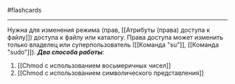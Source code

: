 #flashcards 
***
Нужна для изменения режима (прав, [[Атрибуты (права) доступа к файлу]]) доступа к файлу или каталогу. Права доступа может изменить только владелец или суперпользователь ([[Команда "su"]], [[Команда "sudo"]]).
***Два способа работы***:
1. [[Chmod с использованием восьмеричных чисел]]
2. [[Chmod с использованием символического представления]]